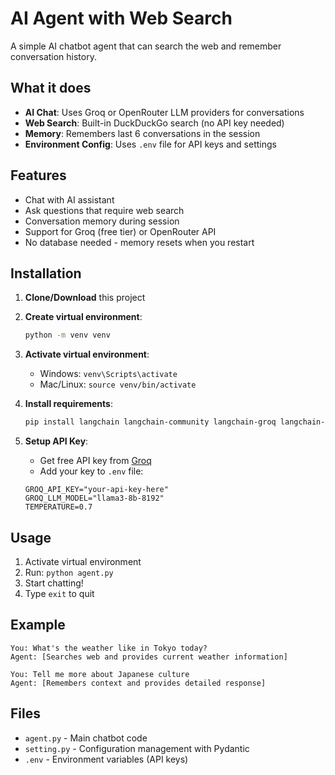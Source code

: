 # AI Agent with Web Search

A simple AI chatbot agent that can search the web and remember conversation history.

## What it does

- **AI Chat**: Uses Groq or OpenRouter LLM providers for conversations
- **Web Search**: Built-in DuckDuckGo search (no API key needed)
- **Memory**: Remembers last 6 conversations in the session
- **Environment Config**: Uses `.env` file for API keys and settings

## Features

- Chat with AI assistant
- Ask questions that require web search
- Conversation memory during session
- Support for Groq (free tier) or OpenRouter API
- No database needed - memory resets when you restart

## Installation

1. **Clone/Download** this project
2. **Create virtual environment**:
   ```bash
   python -m venv venv
   ```

3. **Activate virtual environment**:
   - Windows: `venv\Scripts\activate`
   - Mac/Linux: `source venv/bin/activate`

4. **Install requirements**:
   ```bash
   pip install langchain langchain-community langchain-groq langchain-openai pydantic-settings
   ```

5. **Setup API Key**:
   - Get free API key from [Groq](https://console.groq.com/keys)
   - Add your key to `.env` file:
   ```
   GROQ_API_KEY="your-api-key-here"
   GROQ_LLM_MODEL="llama3-8b-8192"
   TEMPERATURE=0.7
   ```

## Usage

1. Activate virtual environment
2. Run: `python agent.py`
3. Start chatting!
4. Type `exit` to quit

## Example

```
You: What's the weather like in Tokyo today?
Agent: [Searches web and provides current weather information]

You: Tell me more about Japanese culture
Agent: [Remembers context and provides detailed response]
```

## Files

- `agent.py` - Main chatbot code
- `setting.py` - Configuration management with Pydantic
- `.env` - Environment variables (API keys)
